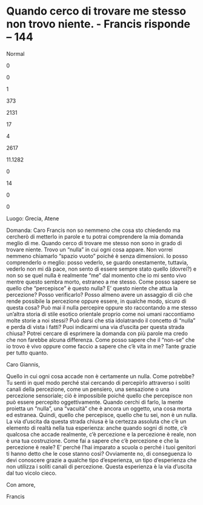 # Quando cerco di trovare me stesso non trovo niente. - Francis risponde – 144

 

Normal

0

0

1

373

2131

17

4

2617

11.1282

0

14

0

0

 

  
  
      

Luogo: Grecia, Atene

 

Domanda: Caro Francis non so nemmeno che cosa sto chiedendo ma cercher&ograve; di metterlo in parole e tu potrai comprendere la mia domanda meglio di me. Quando cerco di trovare me stesso non sono in grado di trovare niente. Trovo un &ldquo;nulla&rdquo; in cui ogni cosa appare. Non vorrei nemmeno chiamarlo &ldquo;spazio vuoto&rdquo; poich&eacute; &egrave; senza dimensioni. Io posso comprenderlo o meglio: posso vederlo, se guardo onestamente, tuttavia, vederlo non mi d&agrave; pace, non sento di essere sempre stato quello (dovrei?) e non so se quel nulla &egrave; realmente &ldquo;me&rdquo; dal momento che io mi sento vivo mentre questo sembra morto, estraneo a me stesso. Come posso sapere se quello che &ldquo;percepisce&rdquo; &egrave; questo nulla? E&rsquo; questo niente che attua la percezione? Posso verificarlo? Posso almeno avere un assaggio di ci&ograve; che rende possibile la percezione oppure essere, in qualche modo, sicuro di questa cosa? Pu&ograve; mai il nulla percepire oppure sto raccontando a me stesso un&rsquo;altra storia di stile esotico orientale proprio come noi umani raccontiamo molte storie a noi stessi? Pu&ograve; darsi che stia idolatrando il concetto di &ldquo;nulla&rdquo; e perda di vista i fatti? Puoi indicarmi una via d&rsquo;uscita per questa strada chiusa? Potrei cercare di esprimere la domanda con pi&ugrave; parole ma credo che non farebbe alcuna differenza. Come posso sapere che il &ldquo;non-se&rdquo; che io trovo &egrave; vivo oppure come faccio a sapere che c&rsquo;&egrave; vita in me? Tante grazie per tutto quanto.

 

Caro Giannis,

Quello in cui ogni cosa accade non &egrave; certamente un nulla. Come potrebbe? Tu senti in quel modo perch&eacute; stai cercando di percepirlo attraverso i soliti canali della percezione, come un pensiero, una sensazione o una percezione sensoriale; ci&ograve; &egrave; impossibile poich&eacute; quello che percepisce non pu&ograve; essere percepito oggettivamente. Quando cerchi di farlo, la mente proietta un &ldquo;nulla&rdquo;, una &ldquo;vacuit&agrave;&rdquo; che &egrave; ancora un oggetto, una cosa morta ed estranea. Quindi, quello che percepisce, quello che tu sei, non &egrave; un nulla. La via d&rsquo;uscita da questa strada chiusa &egrave; la certezza assoluta che c&rsquo;&egrave; un elemento di realt&agrave; nella tua esperienza: anche quando sogni di notte, c&rsquo;&egrave; qualcosa che accade realmente, c&rsquo;&egrave; percezione e la percezione &egrave; reale, non &egrave; una tua costruzione. Come fai a sapere che c&rsquo;&egrave; percezione e che la percezione &egrave; reale? E&rsquo; perch&eacute; l&rsquo;hai imparato a scuola o perch&eacute; i tuoi genitori ti hanno detto che le cose stanno cos&igrave;? Ovviamente no, di conseguenza lo devi conoscere grazie a qualche tipo d&rsquo;esperienza, un tipo d&rsquo;esperienza che non utilizza i soliti canali di percezione. Questa esperienza &egrave; la via d&rsquo;uscita dal tuo vicolo cieco.

 

Con amore,

Francis

